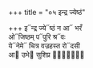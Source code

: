 +++
title = "०५ इन्द्र ज्येष्ठं"

+++
इ᳓न्द्र ज्ये᳓ष्ठं न आ᳓ भरँ  
ओ᳓जिष्ठम् प᳓पुरि श्र᳓वः  
ये᳓नेमे᳓ चित्र वज्रहस्त रो᳓दसी  
आ᳓ उभे᳓ सुशिप्र प्राः᳐᳓